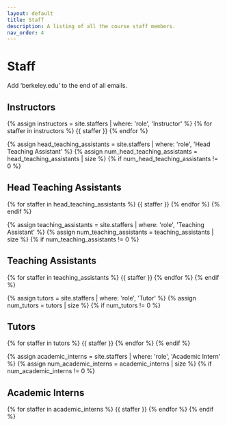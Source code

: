 ```yaml
---
layout: default
title: Staff
description: A listing of all the course staff members.
nav_order: 4
---
```


# Staff

Add ‘berkeley.edu’ to the end of all emails.

## Instructors

{% assign instructors = site.staffers | where: 'role', 'Instructor' %}
{% for staffer in instructors %}
{{ staffer }}
{% endfor %}

{% assign head_teaching_assistants = site.staffers | where: 'role', 'Head Teaching Assistant' %}
{% assign num_head_teaching_assistants = head_teaching_assistants | size %}
{% if num_head_teaching_assistants != 0 %}
## Head Teaching Assistants

{% for staffer in head_teaching_assistants %}
{{ staffer }}
{% endfor %}
{% endif %}

{% assign teaching_assistants = site.staffers | where: 'role', 'Teaching Assistant' %}
{% assign num_teaching_assistants = teaching_assistants | size %}
{% if num_teaching_assistants != 0 %}
## Teaching Assistants

{% for staffer in teaching_assistants %}
{{ staffer }}
{% endfor %}
{% endif %}

{% assign tutors = site.staffers | where: 'role', 'Tutor' %}
{% assign num_tutors = tutors | size %}
{% if num_tutors != 0 %}
## Tutors

{% for staffer in tutors %}
{{ staffer }}
{% endfor %}
{% endif %}

{% assign academic_interns = site.staffers | where: 'role', 'Academic Intern' %}
{% assign num_academic_interns = academic_interns | size %}
{% if num_academic_interns != 0 %}
## Academic Interns

{% for staffer in academic_interns %}
{{ staffer }}
{% endfor %}
{% endif %}
